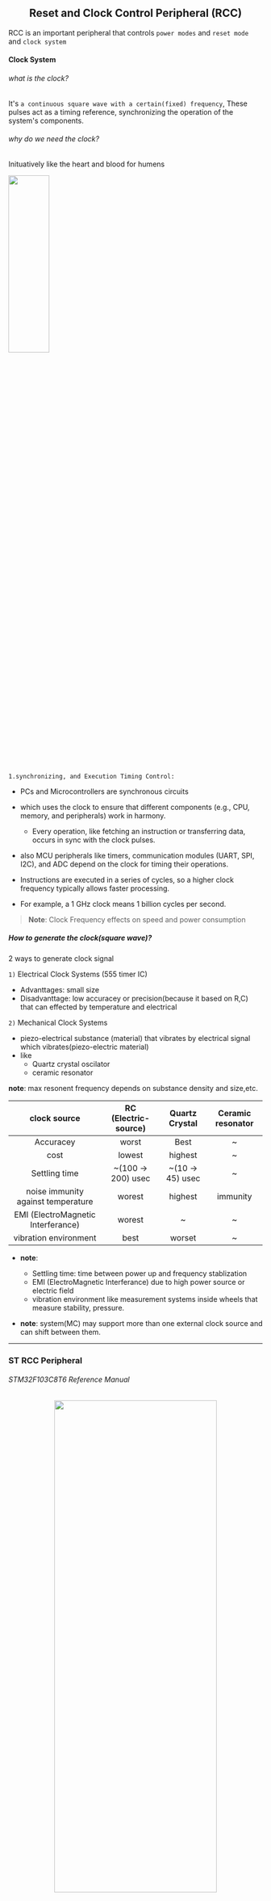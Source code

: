 <h2 align = "center">Reset and Clock Control Peripheral (RCC)</h2>

RCC is an important peripheral that controls `power modes` and `reset mode` and `clock system`

#### Clock System

###### what is the clock?

It's `a continuous square wave with a certain(fixed) frequency`,
These pulses act as a timing reference, synchronizing the operation of the system's components.

###### why do we need the clock?

<p align="center">
  <p> Inituatively like the heart and blood for humens </p>
  <img width="40%" height="30%" src="../imgs/RCC14.JPG">
</p>

`1.synchronizing, and Execution Timing Control:`

- PCs and Microcontrollers are synchronous circuits
- which uses the clock to ensure that different components (e.g., CPU, memory, and peripherals) work in harmony.
  - Every operation, like fetching an instruction or transferring data, occurs in sync with the clock pulses.
- also MCU peripherals like timers, communication modules (UART, SPI, I2C), and ADC depend on the clock for timing their operations.

- Instructions are executed in a series of cycles, so a higher clock frequency typically allows faster processing.
- For example, a 1 GHz clock means 1 billion cycles per second.

> **Note**: Clock Frequency effects on speed and power consumption

##### How to generate the clock(square wave)?

2 ways to generate clock signal

`1)` Electrical Clock Systems (555 timer IC)

- Advanttages: small size
- Disadvanttage: low accuracey or precision(because it based on R,C) that can effected by temperature and electrical

`2)` Mechanical Clock Systems

- piezo-electrical substance (material) that vibrates by electrical signal which vibrates(piezo-electric material)
- like
  - Quartz crystal oscilator
  - ceramic resonator

**note**: max resonent frequency depends on substance density and size,etc.

|            clock source            | RC (Electric-source) |  Quartz Crystal  | Ceramic resonator |
| :--------------------------------: | :------------------: | :--------------: | :---------------: |
|             Accuracey              |        worst         |       Best       |         ~         |
|                cost                |        lowest        |     highest      |         ~         |
|           Settling time            |  ~(100 -> 200) usec  | ~(10 -> 45) usec |         ~         |
| noise immunity against temperature |        worest        |     highest      |     immunity      |
| EMI (ElectroMagnetic Interferance) |        worest        |        ~         |         ~         |
|       vibration environment        |         best         |      worset      |         ~         |

- **note**:

  - Settling time: time between power up and frequency stablization
  - EMI (ElectroMagnetic Interferance) due to high power source or electric field
  - vibration environment like measurement systems inside wheels that measure stability, pressure.

- **note**: system(MC) may support more than one external clock source and can shift between them.

---

### ST RCC Peripheral

###### STM32F103C8T6 Reference Manual

<p align="center">
  <img width="80%" height="50%" src="../imgs/RCC1.JPG">
</p>

##### Clocks

> 3 different clock sources can be used to **drive** the system clock (==**SYSCLK**==):\_

- HSI oscillator clock
- HSE oscillator clock
- PLL clock

`note`: PLL circuit multiplies clock frequency(opposite to prescaller)

- The devices have the following two secondary clock sources:
  - 40 kHz low speed internal RC (**LSI RC**), which drives the independent watchdog and
    optionally the RTC used for Auto-wakeup from Stop/Standby mode.
  - 32.768 kHz low speed external crystal (**LSE crystal**), which optionally drives the
    real-time clock (RTCCLK)

##### HSE clock ==source==

The high speed external clock signal (HSE) can be generated from two possible clock
sources:
`1)` HSE external crystal/ceramic resonator
`2)` HSE user external clock (Means RC )

<p align="center">
  <img width="80%" height="50%" src="../imgs/RCC2.JPG">
</p>

- In the HSE user external clock (RC) mode(**HSE bypass** only one pin)

  - may be through Timer 555
  - or MCU drive another MCU from this pin
  <p align="center">
    <img width="80%" height="50%" src="../imgs/RCC3.JPG">
  </p>

- Used for
  - clock cascading: series of MCUs works with the same clock source
  - synchronous communication protocol like USART.
- From Nucleo-64 User Manual
  - OSC clock supply
  <p align="center">
    <img width="80%" height="50%" src="../imgs/RCC4.JPG">
    <img width="80%" height="50%" src="../imgs/RCC5.JPG">
  </p>

##### HSI clock (RC)==source==

The HSI clock signal is generated from

- an internal 8 MHz RC Oscillator and can be used
  directly as a system clock
- or divided by 2 to be used as PLL input.

##### PLL clock ==source==

_Phase Locked Loop_

- The internal PLL can be used to **multiply** the `HSI RC` output or `HSE crystal` output clock frequency.

  - and That's the reason of how the processor can work up to 72MHz and HSE input frequency(4-16MHz).

- The `PLL configuration` (selection of HSI oscillator divided by 2 `or` HSE oscillator for PLL input clock, and multiplication factor) must be done before enabling the PLL. Once the PLL enabled, these parameters cannot be changed

##### Notes:

`1)` Each clock source can be switched on or off independently when it is not used, to optimize power consumption.
`2)` the clock source will not be ready once it enabled, there is a settling time, and there is a ready flag(Interrupt generated when it's be ready), when PLL is on, no PLL configuration can be set or modifed.

---

- STM32F103C8T6.IOC
  <p align="center">
    <img width="100%" height="100%" src="../imgs/RCC6.JPG">
  </p>

##### `STM32CubeIDE` provide very useful tool for code generation and clock configurations

- `note`: ST provide HAL (MCAL)

##### ==CubeMX==

- To use cubeMX in STM32CubeIDE

  <p align="center">
    <img width="80%" height="50%" src="../imgs/RCC7.JPG">
  </p>

- Enable HSE when use cubeMX clock configuration tool
  <p align="center">
    <img width="80%" height="50%" src="../imgs/RCC9.JPG">
    <img width="80%" height="50%" src="../imgs/RCC8.JPG">
  </p>

---

#### Questions:

`Q1)` Mention the steps to make MCU work on external crystal ?

- enable HSE
- wait wait until ready flag raised
- disable HSI

`Q2)` Mention the steps to select SYSCLK 16MHz and PLL (HSE: 8MHz)?

- HSE Divider /1
- PLL is off(should be off to set your configs)
- PLL MULT Factor X2
- PLL source mux -> HSE
- enable HSE
- wait until HSE ready Flag raised
- enable PLL
- wait until PLL ready Flag raised
- switch to PLL
- disable HSI

`Q3)` from the previous state set SYSCLK 72MHz ?

- switch to HSE
- disable PLL
- PLL MUL X9
- Enable PLL
- wait until PLL ready Flag raised
- switch to PLL

  <p align="center">
    <img width="100%" height="100%" src="../imgs/RCC10.JPG">
  </p>

#### LSE clock

The LSE crystal is a 32.768 kHz Low Speed External crystal or ceramic resonator. It has the
advantage providing a low-power but highly accurate clock source to the real-time clock
peripheral (RTC) for clock/calendar or other timing functions.

The LSE crystal is switched on and off using the LSEON bit in Backup domain control
register (RCC_BDCR).
The LSERDY flag in the Backup domain control register (RCC_BDCR) indicates if the LSE
crystal is stable or not. At startup, the LSE crystal output clock signal is not released until
this bit is set by hardware. An interrupt can be generated if enabled in the Clock interrupt
register (RCC_CIR).

###### External source (LSE bypass)

In this mode, an external clock source must be provided. It can have a frequency of up to
1 MHz. You select this mode by setting the LSEBYP and LSEON bits in the Backup domain
control register (RCC_BDCR). The external clock signal (square, sinus or triangle) with
~50% duty cycle has to drive the OSC32_IN pin while the OSC32_OUT pin should be left
Hi-Z. Like HSE external crystal/ceramic oscilator

#### LSI clock

- The LSI RC acts as an low-power clock source that can be kept running in Stop and
  Standby mode for the independent watchdog (IWDG) and Auto-wakeup unit (AWU). The
  clock frequency is around 40 kHz (between 30 kHz and 60 kHz). For more details, refer to
  the electrical characteristics section of the datasheets.
- The LSI RC can be switched on and off using the LSION bit in the Control/status register
  (RCC_CSR).
- The LSIRDY flag in the Control/status register (RCC_CSR) indicates if the low-speed
  internal oscillator is stable or not. At startup, the clock is not released until this bit is set by
  hardware. An interrupt can be generated if enabled in the Clock interrupt register
  (RCC_CIR).

- as previous clock sources LSI , HSE also have enable bits and ready flags

<p align="center">
    <img width="90%" height="90%" src="../imgs/RCC11.JPG">
  </p>

##### MCO pin: Microcontroller Clock Output

<p align="center">
    <img width="80%" height="50%" src="../imgs/RCC12.JPG">
</p>

##### Why can i out HSE, HSI specially as MCO source?

- mainly for measurements specially HSI
- or for example you bought a new crystal oscilator and want to measure by osciliscope

##### RCC2

- Download ST-Link utility from ST

  - used mainly for burn hex file to board
  - or update firmware on the debugger(st-link)
  <p align="center">
      <img width="80%" height="50%" src="../imgs/RCC13.JPG">
  </p>

- **observation**: In AVR MCs clock always enabled by default to all peripherals, But in advanced MCs, doesn't enabled by default for `power saving`

  - because even if peripheral powered off(Not used) but clock enabled, also amount of power consumed through tracking enable/disable bit to know if peripheral powered on or not.
  - but if clock itself disabled No power consuming(like died).

- so in modern MCs you must enable its peripheral before using through RCC peripheral registers.
- so we have 2 switches for each peripheral, clock switch and en/disable switch

- example in stm32CubeIDE for stm32
  - try to configure ADC peripheral for example before enabling it's clock bit through RCC in stm32 MCs, it will not respond

#### Notes on RCC registers Description in F103(bluepill)

_F103 reference manual, CH7_

**Note**: reference manual for serverl MCU, so may contain peripherals that NOT exist in your MCU, so you have to look in MC datasheet.

<p align="center">
    <img width="90%" height="50%" src="../imgs/RCC16.JPG">
    <img width="90%" height="50%" src="../imgs/RCC17.JPG">

</p>

###### 7.3.1 Clock Control Register(RCC_CR)

<p align="center">
    <img width="90%" height="50%" src="../imgs/RCC15.JPG">
</p>

`-` All I/O memory registers is 32bit
`-` Each clock system(HSI, HSE, PLL) has ready flag(like :`HSIRDY`, etc), because clock will NOT ready after enabling directly.

`-` `CSSON`: Clock security System enable
Clock security is circuit inside MC to track HSE if it fails.

- even If the HSE oscillator is used directly or indirectly as the system clock (indirectly means: it is used as PLL input clock)
  - a detected failure causes a switch of the system clock to the HSI oscillator and the disabling of the external HSE oscillator, and the PLL is disabled too if HSE used as input to PLL.
- Once the CSS(CSSC bit sets ) is enabled and if the HSE clock fails, the CSS interrupt occurs and an NMI is automatically generated. The NMI will be executed indefinitely(الي اجل غير مسمي ) unless the CSS interrupt pending bit is cleared.( clear the CSS interrupt
  by setting the CSSC bit in the Clock interrupt register (RCC_CIR).)
  (note The option of generating interrupt provided from ARM as an optional feature for MC Vendor through making The CSSI is linked to the Cortex®-M3 NMI (Non-Maskable Interrupt) exception vector)

`-` `HSEBYP`:
this bit sets in case of connecting external clock with 1 pin(like RC Clock)
or as input to another Microcontroller.

`-` `HSEON`:

- This bit cannot be reset(cleared) if the HSE oscillator is used directly or indirectly as the system clock.
- you have to switch to another clock sources doesn't depend on HSE.

`-` `HSICAL[7:0]`: Internal high-speed clock calibration(read only)

These bits are initialized automatically at startup for calibration by vendor, because HSI is `RC` clock source that effected by temperature, etc from physical characteristics (may be due to packaging chips in another country or weather).

`-` `HSITRIM[4:0]`: Internal high-speed clock trimming
(read/write bits)

- used for user calibration
- These bits provide an additional user-programmable trimming value that is added to the
  HSICAL[7:0] bits.
- It can be programmed to adjust to variations in voltage and temperature that influence the frequency of the internal HSI RC.
- The default value is 16
- when added to the HSICAL value, should trim the HSI to 8 MHz ± 1%(default value for HSI).
- The trimming step (Fhsitrim) is around 40 kHz between two consecutive HSICAL steps.
- if you notes by oscilliscope value is 8.04 MHz, set value to 15

###### 7.3.2 Clock configuration register (RCC_CFGR)

<p align="center">
    <img width="90%" height="50%" src="../imgs/RCC18.JPG">
</p>

`-` `SWS`: System Clock switch status

- indicate which clock source is used as system clock.
  `-` `SW`: System clock switch
- to select SYSCLK source.

```
لان ممكن تكون مختار حاجه واللي حاصل حاجه تانيه
```

###### 7.3.3 Clock interrupt register (RCC_CIR)

<p align="center">
    <img width="90%" height="50%" src="../imgs/RCC19.JPG">
</p>

###### 7.3.4 APB2 peripheral reset register (RCC_APB2RSTR)

<p align="center">
    <img width="90%" height="50%" src="../imgs/RCC20.JPG">
</p>

###### 7.3.5 APB1 peripheral reset register (RCC_APB1RSTR)

<p align="center">
    <img width="90%" height="50%" src="../imgs/RCC21.JPG">
</p>

###### 7.3.6 AHB peripheral clock enable register (RCC_AHBENR)

- enable clock for peripherals connected on this bus

<p align="center">
    <img width="90%" height="50%" src="../imgs/RCC23.JPG">
</p>

###### 7.3.7 APB2 peripheral clock enable register (RCC_APB2ENR)

<p align="center">
    <img width="90%" height="50%" src="../imgs/RCC24.JPG">
    <img width="90%" height="50%" src="../imgs/RCC25.JPG">
</p>

###### 7.3.8 APB1 peripheral clock enable register (RCC_APB1ENR)

<p align="center">
    <img width="90%" height="50%" src="../imgs/RCC26.JPG">
</p>

###### 7.3.9 Backup domain control register (RCC_BDCR)

<p align="center">
    <img width="90%" height="50%" src="../imgs/RCC27.JPG">
</p>

###### 7.3.10 Control/status register (RCC_CSR)

<p align="center">
    <img width="90%" height="50%" src="../imgs/RCC28.JPG">
</p>

###### F103xx Block Diagram

From F103C8 datasheet to see your interested peripherals

<p align="center">
    <img width="90%" height="50%" src="../imgs/RCC22.JPG">
</p>

##### References

- [STM32F103_Reference Manual Page: 90-122, ch7:Low, medium-, high- and XL-density reset and clock control (RCC)]

- [deepbluembedded.com](https://deepbluembedded.com/stm32-gpio-write-pin-digital-output-lab/)
